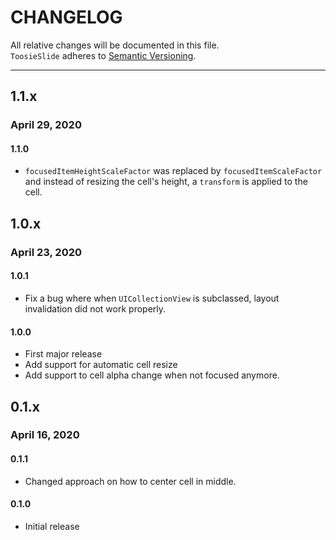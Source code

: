 # CHANGELOG

All relative changes will be documented in this file. \
`ToosieSlide` adheres to [Semantic Versioning](https://semver.org).

***
## 1.1.x
### April 29, 2020

#### 1.1.0
* `focusedItemHeightScaleFactor` was replaced by `focusedItemScaleFactor` and instead of resizing the cell's height, a  `transform` is applied to the cell.

## 1.0.x
### April 23, 2020

#### 1.0.1
* Fix a bug where when `UICollectionView` is subclassed, layout invalidation did not work properly.

#### 1.0.0
* First major release
* Add support for automatic cell resize
* Add support to cell alpha change when not focused anymore.

## 0.1.x
### April 16, 2020

#### 0.1.1
* Changed approach on how to center cell in middle.

#### 0.1.0
* Initial release

